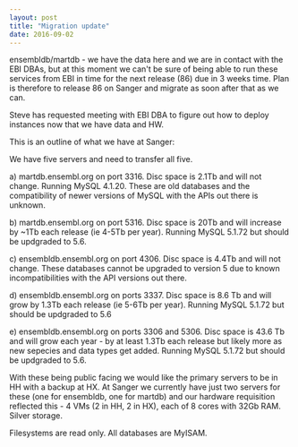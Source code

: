 ```yaml
---
layout: post
title: "Migration update"
date: 2016-09-02
---
```


ensembldb/martdb - we have the data here and we are in contact with the EBI DBAs, but at this moment we can't be sure of being able to run these services from EBI in time for the next release (86) due in 3 weeks time. Plan is therefore to release 86 on Sanger and migrate as soon after that as we can. 

Steve has requested meeting with EBI DBA to figure out how to deploy instances now that we have data and HW. 

This is an outline of what we have at Sanger:

 We have five servers and need to transfer all five.
  
a) martdb.ensembl.org on port 3316. Disc space is 2.1Tb and will not change. Running MySQL 4.1.20. These are old databases and the compatibility of newer versions of MySQL with the APIs out there is unknown.
  
b) martdb.ensembl.org on port 5316. Disc space is 20Tb and will increase by ~1Tb each release (ie 4-5Tb per year). Running MySQL 5.1.72 but should be updgraded to 5.6.
  
c) ensembldb.ensembl.org on port 4306. Disc space is 4.4Tb and will not change. These databases cannot be upgraded to version 5 due to known incompatibilities with the API versions out there.
  
d) ensembldb.ensembl.org on ports 3337. Disc space is 8.6 Tb and will grow by 1.3Tb each release (ie 5-6Tb per year). Running MySQL 5.1.72 but should be updgraded to 5.6
  
e) ensembldb.ensembl.org on ports 3306 and 5306. Disc space is 43.6 Tb and will grow each year - by at least 1.3Tb each release but likely more as new sepecies and data types get added. Running MySQL 5.1.72 but should be updgraded to 5.6.
  
With these being public facing we would like the primary servers to be in HH with a backup at HX. At Sanger we currently have just two servers for these (one for ensembldb, one for martdb) and our hardware requisition reflected this - 4 VMs (2 in HH, 2 in HX), each of 8 cores with 32Gb RAM. Silver storage.
  
Filesystems are read only. All databases are MyISAM.

